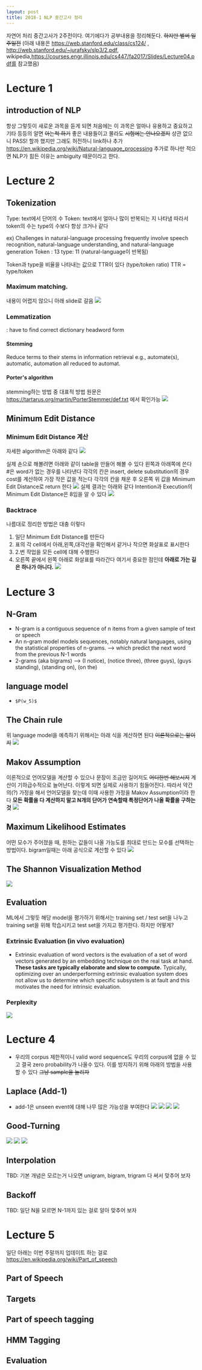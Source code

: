 ```yaml
---
layout: post
title: 2018-1 NLP 중간고사 정리
---
```


자연어 처리 중간고사가 2주전이다. 여기에다가 공부내용을 정리해둔다. ~~하지만 벌써 일주일전~~
(아래 내용은 https://web.stanford.edu/class/cs124/ , http://web.stanford.edu/~jurafsky/slp3/2.pdf, wikipedia,https://courses.engr.illinois.edu/cs447/fa2017/Slides/Lecture04.pdf를 참고했음)

# Lecture 1
## introduction of NLP
항상 그렇듯이 새로운 과목을 듣게 되면 처음에는 이 과목은 얼마나 유용하고 중요하고 기타 등등의 알면 ~~아는척 하기~~ 좋은 내용들이고 몰라도 ~~시험에는 안나오겠지~~ 상관 없으니 PASS! 할까 했지만 그래도 허전하니 link하나 추가
https://en.wikipedia.org/wiki/Natural-language_processing
추가로 하나만 적으면 NLP가 힘든 이유는  ambiguity 때문이라고 한다.

# Lecture 2
## Tokenization
Type: text에서 단어의 수
Token: text에서 얼마나 많이 반복되는 지 나타냄
따라서 token의 수는 type의 수보다 항상 크거나 같다

ex) Challenges in natural-language processing frequently involve speech recognition, natural-language understanding, and natural-language generation
Token : 13
type: 11 (natural-language이 반복됨)

Token과 type을 비율을 나타내는 값으로  TTR이 있다 (type/token ratio)
TTR = type/token

### Maximum matching.
내용이 어렵지 않으니 아래 slide로 갈음
![](https://lovetube.github.io/assets/images/maximum_matching.jpg)

### Lemmatization
: have to find correct dictionary headword form
#### Stemming
Reduce terms to their stems in information retrieval
e.g., automate(s), automatic, automation all reduced to automat.
#### Porter's algorithm
stemming하는 방법 중 대표적 방법
원문은 https://tartarus.org/martin/PorterStemmer/def.txt 에서 확인가능
![](https://lovetube.github.io/assets/images/porter_algorithm.jpg)

## Minimum Edit Distance
### Minimum Edit Distance 계산
자세한 algorithm은 아래와 같다
![](https://lovetube.github.io/assets/images/MinimumEditDistanceAlgorithm.jpg)

실제 손으로 해볼려면 아래와 같이 table을 만들어 해볼 수 있다  왼쪽과 아래쪽에 쓴다 #은 word가 없는 경우를 나타낸다 각각의 칸은 insert, delete substitution의 경우 cost를 계산하여 가장 작은 값을 적는다 각각의 칸을 채운 후 오른쪽 위 값을 Minimum Edit Distance로 return 한다
![](https://lovetube.github.io/assets/images/TheEditDistanceTable.jpg)
실제 결과는 아래와 같다 Intention과 Execution의 Minimum Edit Distance은 8임을 알 수 있다
![](https://lovetube.github.io/assets/images/TheEditDistanceTableResult.jpg)
### Backtrace
나름대로 정리한 방법은 대충 이렇다
1. 일단 Minimum Edit Distance를 만든다
2. 표의 각 cell에서 아래,왼쪽,대각선을 확인해서 같거나 작으면 화살표로 표시한다
3. 2.번 작업을 모든 cell에 대해 수행한다
4. 오른쪽 끝에서 왼쪽 아래로 화살표를 따라간다 여기서 중요한 점인데 **아래로 가는 길은 하나가 아니다.**
![](https://lovetube.github.io/assets/images/MinEditwithBacktrace.jpg)

# Lecture 3
## N-Gram
* N-gram is a contiguous sequence of n items from a given sample of text or speech
* An n-gram model models sequences, notably natural languages, using the statistical properties of n-grams.
--> which predict the next word from the previous N-1 words
* 2-grams (aka bigrams)
--> (I notice), (notice three), (three guys), (guys standing), (standing on), (on the)
## language model
*  `$P(w_5)$`

## The Chain rule
위 language model을 예측하기 위해서는 아래 식을 계산하면 된다 ~~이론적으로는 말이지~~
![](https://lovetube.github.io/assets/images/chain_rule.jpg)
## Makov Assumption
이론적으로 언어모델을 계산할 수 있으나 문장이 조금만 길어저도 ~~어디한번 해보시지~~ 계산이 기하급수적으로 늘어난다. 이렇게 되면 실제로 사용하기 힘들어진다. 따라서 약간의(?) 가정을 해서 언어모델을 찾는데 이때 사용한 가정을 Makov Assumption이라 한다 **모든 확률을 다 계산하지 말고 N개의 단어가 연속할때 특정단어가 나올 확률을 구하는 것**
![](https://lovetube.github.io/assets/images/makov_assumption.jpg)
## Maximum Likelihood Estimates
어떤 모수가 주어졌을 때, 원하는 값들이 나올 가능도를 최대로 만드는 모수를 선택하는 방법이다.
bigram일때는 아래 공식으로 계산할 수 있다
![](https://lovetube.github.io/assets/images/maximum_likelihood_estimates.jpeg)

## The Shannon Visualization Method
![](https://lovetube.github.io/assets/images/ShannonVisualizationMethod.jpeg)

## Evaluation
ML에서 그렇듯 해당 model을 평가하기 위해서는 training set / test set을 나누고 training set을 위해 학습시키고 test set을 가지고 평가한다. 하지만 어떻게?

### Extrinsic Evaluation (in vivo evaluation)
* Extrinsic evaluation of word vectors is the evaluation of a set of word vectors generated by an embedding technique on the real task at hand. **These tasks are typically elaborate and slow to compute.** Typically, optimizing over an underperforming extrinsic evaluation system does not allow us to determine which specific subsystem is at fault and this motivates the need for intrinsic evaluation.

### Perplexity
![](https://lovetube.github.io/assets/images/Perplexity.jpeg)

# Lecture 4
* 우리의 corpus 제한적이니 valid word sequence도 우리의 corpus에 없을 수 있고 결국 zero probability가 나올수 있다. 이를 방지하기 위해 아래의 방법을 사용할 수 있다 ~~그냥 sample을 늘리자~~

## Laplace (Add-1)
* add-1은 unseen event에 대해 나무 많은 가능성을 부여한다
![](https://lovetube.github.io/assets/images/laplace_smoothing.jpeg)
![](https://lovetube.github.io/assets/images/reconstituting_counts.jpg)
![](https://lovetube.github.io/assets/images/Add-K-smoothing.jpg)
![](https://lovetube.github.io/assets/images/Summary-Add-One-smoothing.jpg)

## Good-Turning
![](https://lovetube.github.io/assets/images/good_turing_1.jpg)
![](https://lovetube.github.io/assets/images/good_turing_2.jpg)
![](https://lovetube.github.io/assets/images/good_turing_3.jpg)

## Interpolation
TBD: 기본 개념은 모르는거 나오면 unigram, bigram, trigram 다 써서 맞추어 보자

## Backoff
TBD: 일단 N을 모르면 N-1까지 있는 걸로 알아 맞추어 보자

# Lecture 5
일단 아래는 이번 주말까지 업데이트 하는 걸로
https://en.wikipedia.org/wiki/Part_of_speech

## Part of Speech
## Targets
## Part of speech tagging
## HMM Tagging
## Evaluation
